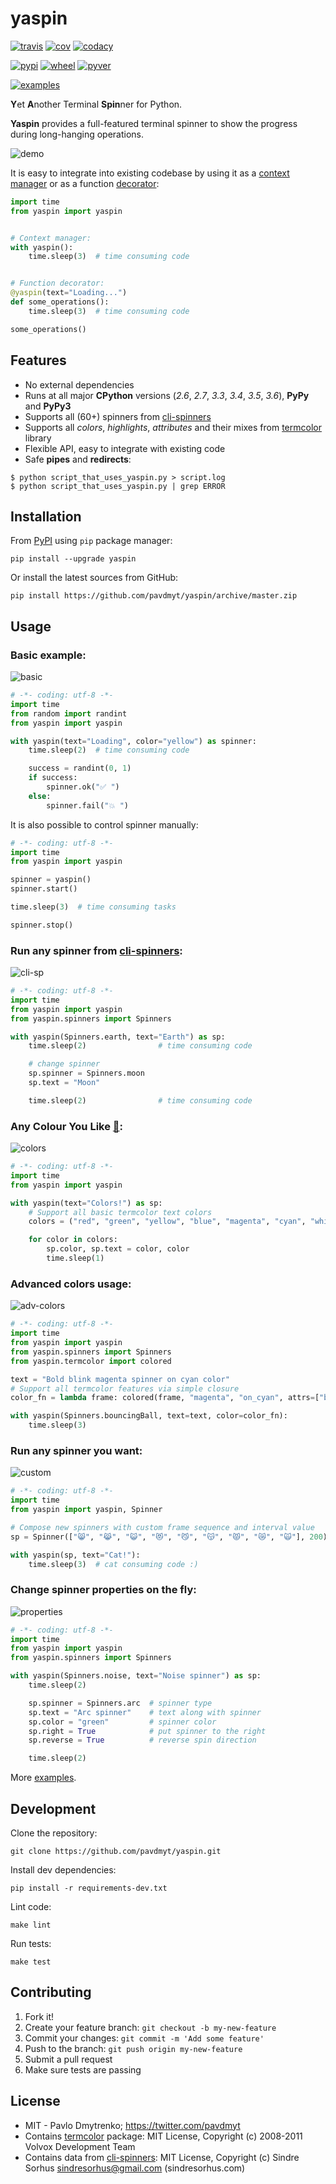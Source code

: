 # yaspin

[![travis][travis-image]][travis-url]
[![cov][cov-image]][cov-url]
[![codacy][codacy-image]][codacy-url]

[![pypi][pypi-image]][pypi-url]
[![wheel][wheel-image]][wheel-url]
[![pyver][pyver-image]][pyver-url]

[![examples][examples-image]][examples-url]

**Y**et **A**nother Terminal **Spin**ner for Python.

**Yaspin** provides a full-featured terminal spinner to show the progress during long-hanging operations.

![demo](https://raw.githubusercontent.com/pavdmyt/yaspin/master/gifs/demo.gif)

It is easy to integrate into existing codebase by using it as a [context manager](https://docs.python.org/3/reference/datamodel.html#context-managers) or as a function [decorator](https://www.thecodeship.com/patterns/guide-to-python-function-decorators/):

```python
import time
from yaspin import yaspin


# Context manager:
with yaspin():
    time.sleep(3)  # time consuming code


# Function decorator:
@yaspin(text="Loading...")
def some_operations():
    time.sleep(3)  # time consuming code

some_operations()
```


## Features

* No external dependencies
* Runs at all major __CPython__ versions (_2.6_, _2.7_, _3.3_, _3.4_, _3.5_, _3.6_), __PyPy__ and __PyPy3__
* Supports all (60+) spinners from [cli-spinners](https://github.com/sindresorhus/cli-spinners)
* Supports all _colors_, _highlights_, _attributes_ and their mixes from [termcolor](https://pypi.python.org/pypi/termcolor) library
* Flexible API, easy to integrate with existing code
* Safe __pipes__ and __redirects__:

```
$ python script_that_uses_yaspin.py > script.log
$ python script_that_uses_yaspin.py | grep ERROR
```


## Installation

From [PyPI](https://pypi.python.org/pypi) using `pip` package manager:

```
pip install --upgrade yaspin
```

Or install the latest sources from GitHub:

```
pip install https://github.com/pavdmyt/yaspin/archive/master.zip
```


## Usage

### Basic example:

![basic](https://raw.githubusercontent.com/pavdmyt/yaspin/master/gifs/basic_example.gif)

```python
# -*- coding: utf-8 -*-
import time
from random import randint
from yaspin import yaspin

with yaspin(text="Loading", color="yellow") as spinner:
    time.sleep(2)  # time consuming code

    success = randint(0, 1)
    if success:
        spinner.ok("✅ ")
    else:
        spinner.fail("💥 ")
```

It is also possible to control spinner manually:

```python
# -*- coding: utf-8 -*-
import time
from yaspin import yaspin

spinner = yaspin()
spinner.start()

time.sleep(3)  # time consuming tasks

spinner.stop()
```

### Run any spinner from [cli-spinners](https://github.com/sindresorhus/cli-spinners):

![cli-sp](https://raw.githubusercontent.com/pavdmyt/yaspin/master/gifs/cli_spinners.gif)

```python
# -*- coding: utf-8 -*-
import time
from yaspin import yaspin
from yaspin.spinners import Spinners

with yaspin(Spinners.earth, text="Earth") as sp:
    time.sleep(2)                # time consuming code

    # change spinner
    sp.spinner = Spinners.moon
    sp.text = "Moon"

    time.sleep(2)                # time consuming code
```

### Any Colour You Like [🌈](https://en.wikipedia.org/wiki/Any_Colour_You_Like):

![colors](https://raw.githubusercontent.com/pavdmyt/yaspin/master/gifs/basic_colors.gif)

```python
# -*- coding: utf-8 -*-
import time
from yaspin import yaspin

with yaspin(text="Colors!") as sp:
    # Support all basic termcolor text colors
    colors = ("red", "green", "yellow", "blue", "magenta", "cyan", "white")

    for color in colors:
        sp.color, sp.text = color, color
        time.sleep(1)
```

### Advanced colors usage:

![adv-colors](https://raw.githubusercontent.com/pavdmyt/yaspin/master/gifs/advanced_colors.gif)

```python
# -*- coding: utf-8 -*-
import time
from yaspin import yaspin
from yaspin.spinners import Spinners
from yaspin.termcolor import colored

text = "Bold blink magenta spinner on cyan color"
# Support all termcolor features via simple closure
color_fn = lambda frame: colored(frame, "magenta", "on_cyan", attrs=["bold", "blink"])

with yaspin(Spinners.bouncingBall, text=text, color=color_fn):
    time.sleep(3)
```

### Run any spinner you want:

![custom](https://raw.githubusercontent.com/pavdmyt/yaspin/master/gifs/custom_spinners.gif)

```python
# -*- coding: utf-8 -*-
import time
from yaspin import yaspin, Spinner

# Compose new spinners with custom frame sequence and interval value
sp = Spinner(["😸", "😹", "😺", "😻", "😼", "😽", "😾", "😿", "🙀"], 200)

with yaspin(sp, text="Cat!"):
    time.sleep(3)  # cat consuming code :)
```

### Change spinner properties on the fly:

![properties](https://raw.githubusercontent.com/pavdmyt/yaspin/master/gifs/sp_properties.gif)

```python
# -*- coding: utf-8 -*-
import time
from yaspin import yaspin
from yaspin.spinners import Spinners

with yaspin(Spinners.noise, text="Noise spinner") as sp:
    time.sleep(2)

    sp.spinner = Spinners.arc  # spinner type
    sp.text = "Arc spinner"    # text along with spinner
    sp.color = "green"         # spinner color
    sp.right = True            # put spinner to the right
    sp.reverse = True          # reverse spin direction

    time.sleep(2)
```

More [examples](https://github.com/pavdmyt/yaspin/tree/master/examples).


## Development

Clone the repository:

```
git clone https://github.com/pavdmyt/yaspin.git
```

Install dev dependencies:

```
pip install -r requirements-dev.txt
```

Lint code:

```
make lint
```

Run tests:

```
make test
```


## Contributing

1. Fork it!
2. Create your feature branch: `git checkout -b my-new-feature`
3. Commit your changes: `git commit -m 'Add some feature'`
4. Push to the branch: `git push origin my-new-feature`
5. Submit a pull request
6. Make sure tests are passing


## License

* MIT - Pavlo Dmytrenko; https://twitter.com/pavdmyt
* Contains [termcolor](https://pypi.python.org/pypi/termcolor) package: MIT License, Copyright (c) 2008-2011 Volvox Development Team
* Contains data from [cli-spinners](https://github.com/sindresorhus/cli-spinners): MIT License, Copyright (c) Sindre Sorhus sindresorhus@gmail.com (sindresorhus.com)


[travis-image]: https://travis-ci.org/pavdmyt/yaspin.svg?branch=master
[travis-url]: https://travis-ci.org/pavdmyt/yaspin

[cov-image]: https://coveralls.io/repos/github/pavdmyt/yaspin/badge.svg?branch=master
[cov-url]: https://coveralls.io/github/pavdmyt/yaspin?branch=master

[codacy-image]: https://api.codacy.com/project/badge/Grade/797c7772d0d3467c88a5e2e9dc79ec98
[codacy-url]: https://www.codacy.com/app/pavdmyt/yaspin?utm_source=github.com&amp;utm_medium=referral&amp;utm_content=pavdmyt/yaspin&amp;utm_campaign=Badge_Grade

[examples-image]: https://img.shields.io/badge/learn%20by-examples-0077b3.svg
[examples-url]: https://github.com/pavdmyt/yaspin/tree/master/examples

[pypi-image]: https://img.shields.io/pypi/v/yaspin.svg
[pypi-url]: https://pypi.python.org/pypi/yaspin

[pyver-image]: https://img.shields.io/pypi/pyversions/yaspin.svg
[pyver-url]: https://pypi.python.org/pypi/yaspin

[wheel-image]: https://img.shields.io/pypi/wheel/yaspin.svg
[wheel-url]: https://pypi.python.org/pypi/yaspin
